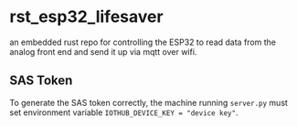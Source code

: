 # rst_esp32_lifesaver
an embedded rust repo for controlling the ESP32 to read data from the analog front end and send it up via mqtt over wifi. 

## SAS Token
To generate the SAS token correctly, the machine running `server.py` must set environment variable `IOTHUB_DEVICE_KEY = "device key"`.
